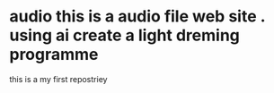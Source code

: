 # audio this is a audio file web site . using ai create a light dreming programme
this is a my first repostriey
